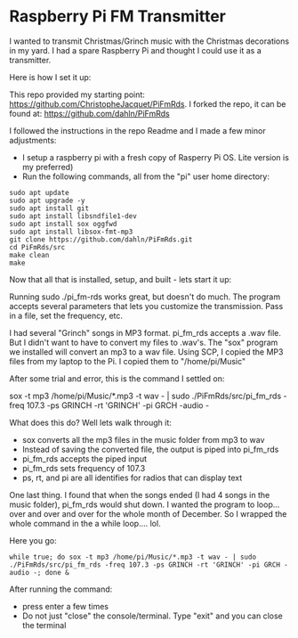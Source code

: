 # Raspberry Pi FM Transmitter

I wanted to transmit Christmas/Grinch music with the Christmas decorations in my yard. I had a spare Raspberry Pi and thought I could use it as a transmitter.

Here is how I set it up:

This repo provided my starting point: https://github.com/ChristopheJacquet/PiFmRds. I forked the repo, it can be found at: https://github.com/dahln/PiFmRds

I followed the instructions in the repo Readme and I made a few minor adjustments:
 - I setup a raspberry pi with a fresh copy of Rasperry Pi OS. Lite version is my preferred)
 - Run the following commands, all from the "pi" user home directory:

```
sudo apt update
sudo apt upgrade -y
sudo apt install git
sudo apt install libsndfile1-dev
sudo apt install sox oggfwd
sudo apt install libsox-fmt-mp3
git clone https://github.com/dahln/PiFmRds.git
cd PiFmRds/src
make clean
make
```

Now that all that is installed, setup, and built - lets start it up:

Running sudo ./pi_fm-rds works great, but doesn't do much. The program accepts several parameters that lets you customize the transmission. Pass in a file, set the frequency, etc.

I had several "Grinch" songs in MP3 format. pi_fm_rds accepts a .wav file. But I didn't want to have to convert my files to .wav's. The "sox" program we installed will convert an mp3 to a wav file. Using SCP, I copied the MP3 files from my laptop to the Pi. I copied them to "/home/pi/Music"

After some trial and error, this is the command I settled on:

 sox -t mp3 /home/pi/Music/*.mp3 -t wav - | sudo ./PiFmRds/src/pi_fm_rds -freq 107.3 -ps GRINCH -rt 'GRINCH' -pi GRCH -audio -

What does this do? Well lets walk through it:
 - sox converts all the mp3 files in the music folder from mp3 to wav
 - Instead of saving the converted file, the output is piped into pi_fm_rds
 - pi_fm_rds accepts the piped input
 - pi_fm_rds sets frequency of 107.3
 - ps, rt, and pi are all identifies for radios that can display text

One last thing. I found that when the songs ended (I had 4 songs in the music folder), pi_fm_rds would shut down. I wanted the program to loop... over and over and over for the whole month of December. So I wrapped the whole command in the a while loop.... lol.

Here you go:
```
while true; do sox -t mp3 /home/pi/Music/*.mp3 -t wav - | sudo ./PiFmRds/src/pi_fm_rds -freq 107.3 -ps GRINCH -rt 'GRINCH' -pi GRCH -audio -; done &
```


After running the command:
 - press enter a few times
 - Do not just "close" the console/terminal. Type "exit" and you can close the terminal
